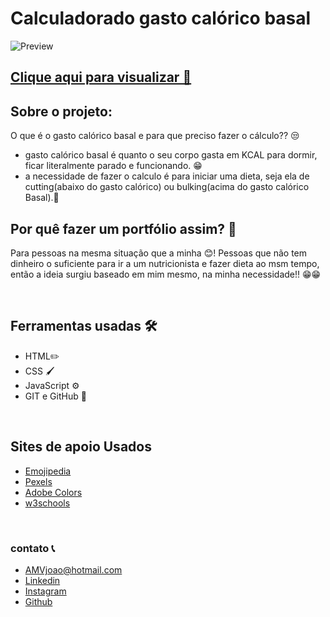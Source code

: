 # Calculadorado gasto calórico basal 
 
 ![Preview](./assets/screen.png)

 ## [Clique aqui para visualizar 👀](https://joaoprofeta.github.io/CalculadoraBasal/)

 ## Sobre o projeto:
 <p>O que é o gasto calórico basal e para que preciso fazer o cálculo?? 😒</p>

 - gasto calórico basal é quanto o seu corpo gasta em KCAL para dormir, ficar literalmente parado e funcionando. 😁
 - a necessidade de fazer o calculo é para iniciar uma dieta, seja ela de cutting(abaixo do gasto calórico) ou bulking(acima do gasto calórico Basal).💪

 ## Por quê fazer um portfólio assim? 🤔

 <p> Para pessoas na mesma situação que a minha 😊! Pessoas que não tem dinheiro o suficiente para ir a um nutricionista e fazer dieta ao msm tempo, então a ideia surgiu baseado em mim mesmo, na minha necessidade!! 😁😁</p>

<br>

 ## Ferramentas usadas 🛠️
 - HTML✏️
 - CSS 🖌️
 - JavaScript ⚙️
 - GIT e GitHub 💾

<br>

## Sites de apoio Usados

- [Emojipedia](https://emojipedia.org/)
- [Pexels](https://www.pexels.com/pt-br/)
- [Adobe Colors](https://color.adobe.com/pt/create/color-wheel)
- [w3schools](https://www.w3schools.com/)

<br>

### contato 📞

- AMVjoao@hotmail.com
- [Linkedin](https://www.linkedin.com/in/jo%C3%A3o-vitor-de-jesus-profeta-195bb0239/)
- [Instagram](https://www.instagram.com/joao.v.j.profeta/)
- [Github](https://github.com/JoaoProfeta)